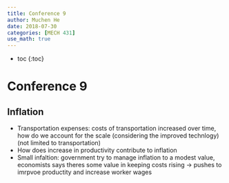 ```yaml
---
title: Conference 9
author: Muchen He
date: 2018-07-30
categories: [MECH 431]
use_math: true
---
```




- toc
{:toc}

# Conference 9



## Inflation

- Transportation expenses: costs of transportation increased over time, how do we account for the scale (considering the improved technlogy) (not limited to transportation)
- How does increase in productivity contribute to inflation
- Small infaltion: government try to manage inflation to a modest value, economists says theres some value in keeping costs rising -> pushes to imrpvoe productity and increase worker wages
